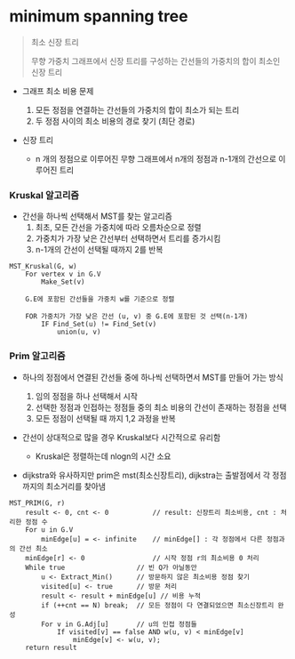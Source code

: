 # minimum spanning tree

> 최소 신장 트리
>
> 무향 가중치 그래프에서 신장 트리를 구성하는 간선들의 가중치의 합이 최소인 신장 트리



- 그래프 최소 비용 문제
  1. 모든 정점을 연결하는 간선들의 가중치의 합이 최소가 되는 트리
  2. 두 정점 사이의 최소 비용의 경로 찾기 (최단 경로)



- 신장 트리 
  - n 개의 정점으로 이루어진 무향 그래프에서 n개의 정점과 n-1개의 간선으로 이루어진 트리



### Kruskal 알고리즘

- 간선을 하나씩 선택해서 MST를 찾는 알고리즘
  1. 최초, 모든 간선을 가중치에 따라 오름차순으로 정렬
  2. 가중치가 가장 낮은 간선부터 선택하면서 트리를 증가시킴
  3. n-1개의 간선이 선택될 때까지 2를 반복

```
MST_Kruskal(G, w)
	For vertex v in G.V
		Make_Set(v)
	
	G.E에 포함된 간선들을 가중치 w를 기준으로 정렬
	
	FOR 가중치가 가장 낮은 간선 (u, v) 중 G.E에 포함된 것 선택(n-1개)
		IF Find_Set(u) != Find_Set(v)
			union(u, v)
```



### Prim 알고리즘

- 하나의 정점에서 연결된 간선들 중에 하나씩 선택하면서 MST를 만들어 가는 방식
  1. 임의 정점을 하나 선택해서 시작
  2. 선택한 정점과 인접하는 정점들 중의 최소 비용의 간선이 존재하는 정점을 선택
  3. 모든 정점이 선택될 때 까지 1,2 과정을 반복

- 간선이 상대적으로 많을 경우 Kruskal보다 시간적으로 유리함
  - Kruskal은 정렬하는데 nlogn의 시간 소요
- dijkstra와 유사하지만 prim은 mst(최소신장트리), dijkstra는 출발점에서 각 정점까지의 최소거리를 찾아냄

```
MST_PRIM(G, r)
	result <- 0, cnt <- 0			// result: 신장트리 최소비용, cnt : 처리한 정점 수
	For u in G.V
		minEdge[u] = <- infinite	// minEdge[] : 각 정점에서 다른 정점과의 간선 최소
	minEdge[r] <- 0					// 시작 정점 r의 최소비용 0 처리
	While true					// 빈 Q가 아닐동안
		u <- Extract_Min()		// 방문하지 않은 최소비용 정점 찾기
		visited[u] <- true		// 방문 처리
		result <- result + minEdge[u] // 비용 누적
		if (++cnt == N) break;  // 모든 정점이 다 연결되었으면 최소신장트리 완성
		For v in G.Adj[u]		// u의 인접 정점들
			If visited[v] == false AND w(u, v) < minEdge[v]
				minEdge[v] <- w(u, v);
	return result	
```
